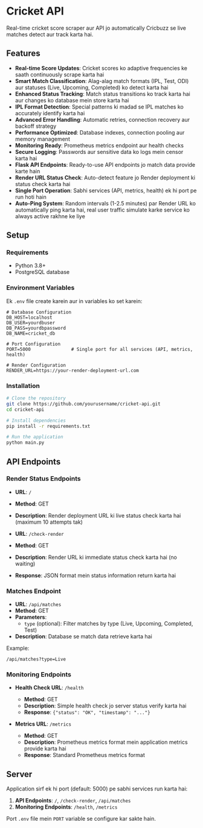 # Cricket API

Real-time cricket score scraper aur API jo automatically Cricbuzz se live matches detect aur track karta hai.


## Features

- **Real-time Score Updates**: Cricket scores ko adaptive frequencies ke saath continuously scrape karta hai
- **Smart Match Classification**: Alag-alag match formats (IPL, Test, ODI) aur statuses (Live, Upcoming, Completed) ko detect karta hai
- **Enhanced Status Tracking**: Match status transitions ko track karta hai aur changes ko database mein store karta hai
- **IPL Format Detection**: Special patterns ki madad se IPL matches ko accurately identify karta hai
- **Advanced Error Handling**: Automatic retries, connection recovery aur backoff strategy
- **Performance Optimized**: Database indexes, connection pooling aur memory management
- **Monitoring Ready**: Prometheus metrics endpoint aur health checks
- **Secure Logging**: Passwords aur sensitive data ko logs mein censor karta hai
- **Flask API Endpoints**: Ready-to-use API endpoints jo match data provide karte hain
- **Render URL Status Check**: Auto-detect feature jo Render deployment ki status check karta hai
- **Single Port Operation**: Sabhi services (API, metrics, health) ek hi port pe run hoti hain
- **Auto-Ping System**: Random intervals (1-2.5 minutes) par Render URL ko automatically ping karta hai, real user traffic simulate karke service ko always active rakhne ke liye


## Setup

### Requirements

- Python 3.8+
- PostgreSQL database

### Environment Variables

Ek `.env` file create karein aur in variables ko set karein:

```
# Database Configuration
DB_HOST=localhost
DB_USER=yourdbuser
DB_PASS=yourdbpassword
DB_NAME=cricket_db

# Port Configuration
PORT=5000               # Single port for all services (API, metrics, health)

# Render Configuration
RENDER_URL=https://your-render-deployment-url.com
```

### Installation

```bash
# Clone the repository
git clone https://github.com/yourusername/cricket-api.git
cd cricket-api

# Install dependencies
pip install -r requirements.txt

# Run the application
python main.py
```

## API Endpoints

### Render Status Endpoints
- **URL**: `/`
- **Method**: GET
- **Description**: Render deployment URL ki live status check karta hai (maximum 10 attempts tak)

- **URL**: `/check-render`
- **Method**: GET 
- **Description**: Render URL ki immediate status check karta hai (no waiting)
- **Response**: JSON format mein status information return karta hai

### Matches Endpoint
- **URL**: `/api/matches`
- **Method**: GET
- **Parameters**: 
  - `type` (optional): Filter matches by type (Live, Upcoming, Completed, Test)
- **Description**: Database se match data retrieve karta hai

Example:
```
/api/matches?type=Live
```

### Monitoring Endpoints

- **Health Check URL**: `/health`
  - **Method**: GET
  - **Description**: Simple health check jo server status verify karta hai
  - **Response**: `{"status": "OK", "timestamp": "..."}`

- **Metrics URL**: `/metrics`
  - **Method**: GET
  - **Description**: Prometheus metrics format mein application metrics provide karta hai
  - **Response**: Standard Prometheus metrics format

## Server

Application sirf ek hi port (default: 5000) pe sabhi services run karta hai:

1. **API Endpoints**: `/`, `/check-render`, `/api/matches`
2. **Monitoring Endpoints**: `/health`, `/metrics`

Port `.env` file mein `PORT` variable se configure kar sakte hain.

